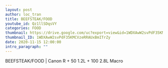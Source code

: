 ```yaml
---
layout: post
author: loc_tran
title: BEEFSTEAK/FOOD
youtube_id: Qz1llSDqsVY
categories: FOOD
thumbnail: https://drive.google.com/uc?export=view&id=1WDXAwW2svPdF35KMCVzeRRAUxBmITrZy
thumbnail_ID: 1WDXAwW2svPdF35KMCVzeRRAUxBmITrZy
date: 2020-11-15 12:00:00
intro_paragraph: ""
---
```

BEEFSTEAK/FOOD | Canon R + 50 1.2L + 100 2.8L Macro
